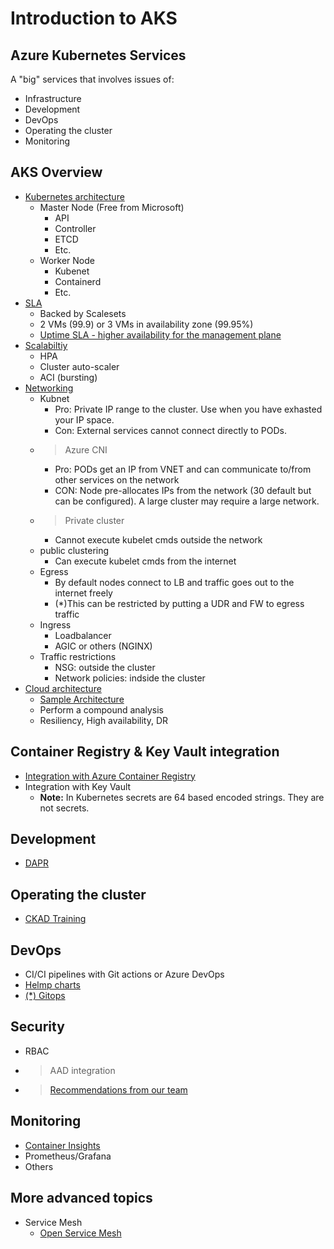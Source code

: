 # Introduction to AKS

## Azure Kubernetes Services

A "big" services that involves issues of:

- Infrastructure
- Development
- DevOps
- Operating the cluster
- Monitoring

## AKS Overview

- [Kubernetes architecture](https://docs.microsoft.com/en-us/azure/aks/concepts-clusters-workloads#kubernetes-cluster-architecture)
  - Master Node (Free from Microsoft)
    - API
    - Controller
    - ETCD
    - Etc.
  - Worker Node
    - Kubenet
    - Containerd
    - Etc.
- [SLA](https://azure.microsoft.com/en-us/support/legal/sla/kubernetes-service/v1_1/)
  - Backed by Scalesets
  - 2 VMs (99.9) or 3 VMs in availability zone (99.95%)
  - [Uptime SLA - higher availability for the management plane](https://docs.microsoft.com/en-us/azure/aks/uptime-sla)
- [Scalabiltiy](https://docs.microsoft.com/en-us/azure/aks/concepts-scale)
  - HPA
  - Cluster auto-scaler
  - ACI (bursting)
- [Networking](https://docs.microsoft.com/en-us/azure/aks/concepts-network)
  - Kubnet
    - Pro: Private IP range to the cluster. Use when you have exhasted your IP space.
    - Con: External services cannot connect directly to PODs.
  - > Azure CNI
    - Pro: PODs get an IP from VNET and can communicate to/from other services on the network
    - CON: Node pre-allocates IPs from the network (30 default but can be configured). A large cluster may require a large network.
  - > Private cluster
    - Cannot execute kubelet cmds outside the network
  - public clustering 
    - Can execute kubelet cmds from the internet
  - Egress
    - By default nodes connect to LB and traffic goes out to the internet freely
    - (*)This can be restricted by putting a UDR and FW to egress traffic
  - Ingress
    - Loadbalancer
    - AGIC or others (NGINX)
  - Traffic restrictions
    - NSG: outside the cluster
    - Network policies: indside the cluster
- [Cloud architecture](https://docs.microsoft.com/en-us/azure/architecture/reference-architectures/containers/aks/secure-baseline-aks)
  - [Sample Architecture](https://docs.microsoft.com/en-us/azure/architecture/reference-architectures/containers/aks-multi-region/aks-multi-cluster)
  - Perform a compound analysis
  - Resiliency, High availability, DR

## Container Registry & Key Vault integration

- [Integration with Azure Container Registry](https://docs.microsoft.com/en-us/azure/aks/cluster-container-registry-integration?tabs=azure-cli)
- Integration with Key Vault
  - **Note:** In Kubernetes secrets are 64 based encoded strings. They are not secrets.

## Development

- [DAPR](https://dapr.io/)

## Operating the cluster

- [CKAD Training](https://github.com/johandry/CKAD)

## DevOps

- CI/CI pipelines with Git actions or Azure DevOps
- [Helmp charts](https://helm.sh/)
- [(*) Gitops](https://docs.microsoft.com/en-us/azure/architecture/example-scenario/gitops-aks/gitops-blueprint-aks)

## Security

- RBAC
- > AAD integration
- > [Recommendations from our team](https://github.com/msalemor/aks-security-recommendations)

## Monitoring

- [Container Insights](https://docs.microsoft.com/en-us/azure/azure-monitor/containers/container-insights-overview)
- Prometheus/Grafana
- Others

## More advanced topics

- Service Mesh
  - [Open Service Mesh](https://openservicemesh.io/)

